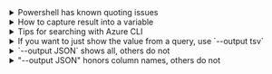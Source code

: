 <details>
    <summary>Powershell has known quoting issues</summary>
    
Workaround - use `--%` to tell the parser to stop parsing Powershell code and treat everything as a literal

```az --% vm create --name xxx```

[Read all about it here](https://github.com/Azure/azure-cli/blob/dev/doc/quoting-issues-with-powershell.md)    

</details>

<details>
    <summary>How to capture result into a variable</summary>

``` running_vm_ids=$(az vm list -d -g my_rg --query "[?powerState=='VM running'].id" -o tsv)```

</details>

<details>
    <summary>Tips for searching with Azure CLI</summary>
    
[Read this over and over](https://github.com/Azure/azure-cli/blob/dev/doc/use_cli_effectively.md#argument-parsing-issue-in-powershell)

</details>

<details>
    <summary>If you want to just show the value from a query, use `--output tsv`</summary>
    
```powershell
az account show --query 'user.name' 
```
>>> "scott@scott.com"

```powershell
az account show --query 'user.name' --output tsv
```
>>> scott@scott.com

</details>

<details>
   <summary>`--output JSON` shows all, others do not</summary>

$subscription = "My subscription"

```powershell
# If ddosProtectionPlan is null, JSON shows it
az network vnet list --subscription $subscription --query `
    "[0].{vnet:name, cidr_Range:addressSpace.addressPrefixes[0], DDOS_Enabled:[?not_null(ddosProtectionPlan)]}" `
    -o json
```
```json
[
  {
    "DDOS_Enabled": null,
    "cidr_Range": "10.25.0.0/16",
    "vnet": "devvnet01"
  }
]
```
Tables do not show null output
```powershell
az network vnet list --subscription $subscription --query `
    "[*].{vnet:name, cidr_Range:addressSpace.addressPrefixes[0], DDOS_Enabled:ddosProtectionPlan}" `
    -o table
```
<pre>
Vnet           Cidr_Range
-------------  -------------
devvnet01  10.25.0.0/16
</pre>
</details>

<details>
    <summary>"--output JSON" honors column names, others do not</summary>
    
`--output table` will capitalize your column names    

```powershell
az network vnet list --subscription $subscription --query `
    "[*].{resourceGroup:resourceGroup, vnet:name, location:location, cidr_Range:addressSpace.addressPrefixes[0], DDOS_Enabled:enableDdosProtection, DNS1:dhcpOptions.dnsServers[0], DNS2:dhcpOptions.dnsServers[1], DNS3:dhcpOptions.dnsServers[2]}" `
    -o table
```    
</details>
